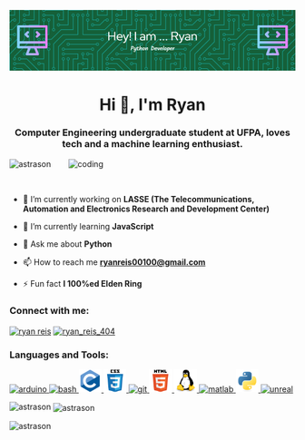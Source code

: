 ![Header](./github-header-image.png)
<h1 align="center">Hi 👋, I'm Ryan</h1>
<h3 align="center">Computer Engineering undergraduate student at UFPA, loves tech and a machine learning enthusiast.</h3>
<img align="right" alt="coding" width="400" 
src="https://giphy.com/gifs/night-programming-programmer-xUA7bdpLxQhsSQdyog">

<p align="left"> <img src="https://komarev.com/ghpvc/?username=astrason&label=Profile%20views&color=0e75b6&style=flat" alt="astrason" /> </p>

<p align="left"> <a href="https://twitter.com/" target="blank"><img src="https://img.shields.io/twitter/follow/?logo=twitter&style=for-the-badge" alt="" /></a> </p>

- 🔭 I’m currently working on **LASSE (The Telecommunications, Automation and Electronics Research and Development Center)**

- 🌱 I’m currently learning **JavaScript**

- 💬 Ask me about **Python**

- 📫 How to reach me **ryanreis00100@gmail.com**

- ⚡ Fun fact **I 100%ed Elden Ring**

<h3 align="left">Connect with me:</h3>
<p align="left">
<a href="https://linkedin.com/in/ryan reis" target="blank"><img align="center" src="https://raw.githubusercontent.com/rahuldkjain/github-profile-readme-generator/master/src/images/icons/Social/linked-in-alt.svg" alt="ryan reis" height="30" width="40" /></a>
<a href="https://instagram.com/ryan_reis_404" target="blank"><img align="center" src="https://raw.githubusercontent.com/rahuldkjain/github-profile-readme-generator/master/src/images/icons/Social/instagram.svg" alt="ryan_reis_404" height="30" width="40" /></a>
</p>

<h3 align="left">Languages and Tools:</h3>
<p align="left"> <a href="https://www.arduino.cc/" target="_blank" rel="noreferrer"> <img src="https://cdn.worldvectorlogo.com/logos/arduino-1.svg" alt="arduino" width="40" height="40"/> </a> <a href="https://www.gnu.org/software/bash/" target="_blank" rel="noreferrer"> <img src="https://www.vectorlogo.zone/logos/gnu_bash/gnu_bash-icon.svg" alt="bash" width="40" height="40"/> </a> <a href="https://www.cprogramming.com/" target="_blank" rel="noreferrer"> <img src="https://raw.githubusercontent.com/devicons/devicon/master/icons/c/c-original.svg" alt="c" width="40" height="40"/> </a> <a href="https://www.w3schools.com/css/" target="_blank" rel="noreferrer"> <img src="https://raw.githubusercontent.com/devicons/devicon/master/icons/css3/css3-original-wordmark.svg" alt="css3" width="40" height="40"/> </a> <a href="https://git-scm.com/" target="_blank" rel="noreferrer"> <img src="https://www.vectorlogo.zone/logos/git-scm/git-scm-icon.svg" alt="git" width="40" height="40"/> </a> <a href="https://www.w3.org/html/" target="_blank" rel="noreferrer"> <img src="https://raw.githubusercontent.com/devicons/devicon/master/icons/html5/html5-original-wordmark.svg" alt="html5" width="40" height="40"/> </a> <a href="https://www.linux.org/" target="_blank" rel="noreferrer"> <img src="https://raw.githubusercontent.com/devicons/devicon/master/icons/linux/linux-original.svg" alt="linux" width="40" height="40"/> </a> <a href="https://www.mathworks.com/" target="_blank" rel="noreferrer"> <img src="https://upload.wikimedia.org/wikipedia/commons/2/21/Matlab_Logo.png" alt="matlab" width="40" height="40"/> </a> <a href="https://www.python.org" target="_blank" rel="noreferrer"> <img src="https://raw.githubusercontent.com/devicons/devicon/master/icons/python/python-original.svg" alt="python" width="40" height="40"/> </a> <a href="https://unrealengine.com/" target="_blank" rel="noreferrer"> <img src="https://raw.githubusercontent.com/kenangundogan/fontisto/036b7eca71aab1bef8e6a0518f7329f13ed62f6b/icons/svg/brand/unreal-engine.svg" alt="unreal" width="40" height="40"/> </a> </p>

<p><img align="left" src="https://github-readme-stats.vercel.app/api/top-langs?username=astrason&show_icons=true&locale=en&layout=compact" alt="astrason" /></p>

<p>&nbsp;<img align="center" src="https://github-readme-stats.vercel.app/api?username=astrason&show_icons=true&locale=en" alt="astrason" /></p>

<p><img align="center" src="https://github-readme-streak-stats.herokuapp.com/?user=astrason&" alt="astrason" /></p>
